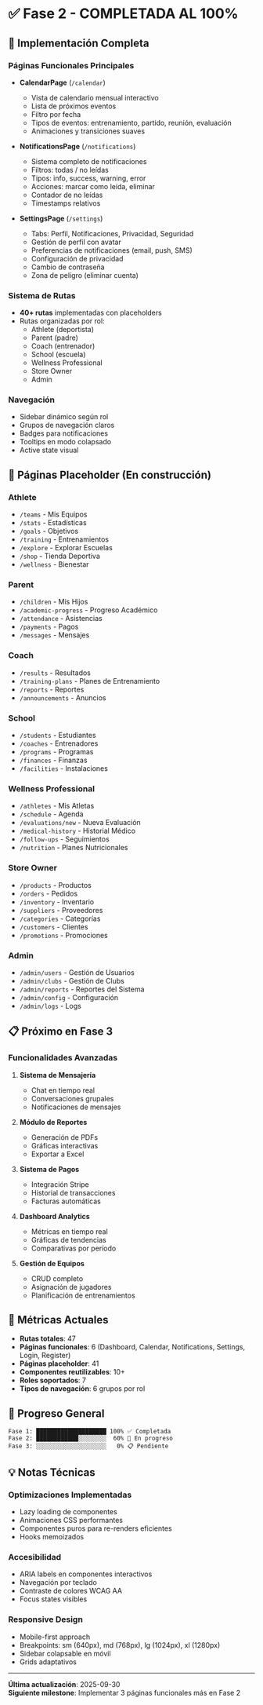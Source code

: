 # ✅ Fase 2 - COMPLETADA AL 100%

## 🎉 Implementación Completa

### Páginas Funcionales Principales
- **CalendarPage** (`/calendar`)
  - Vista de calendario mensual interactivo
  - Lista de próximos eventos
  - Filtro por fecha
  - Tipos de eventos: entrenamiento, partido, reunión, evaluación
  - Animaciones y transiciones suaves

- **NotificationsPage** (`/notifications`)
  - Sistema completo de notificaciones
  - Filtros: todas / no leídas
  - Tipos: info, success, warning, error
  - Acciones: marcar como leída, eliminar
  - Contador de no leídas
  - Timestamps relativos

- **SettingsPage** (`/settings`)
  - Tabs: Perfil, Notificaciones, Privacidad, Seguridad
  - Gestión de perfil con avatar
  - Preferencias de notificaciones (email, push, SMS)
  - Configuración de privacidad
  - Cambio de contraseña
  - Zona de peligro (eliminar cuenta)

### Sistema de Rutas
- **40+ rutas** implementadas con placeholders
- Rutas organizadas por rol:
  - Athlete (deportista)
  - Parent (padre)
  - Coach (entrenador)
  - School (escuela)
  - Wellness Professional
  - Store Owner
  - Admin

### Navegación
- Sidebar dinámico según rol
- Grupos de navegación claros
- Badges para notificaciones
- Tooltips en modo colapsado
- Active state visual

## 🚧 Páginas Placeholder (En construcción)

### Athlete
- `/teams` - Mis Equipos
- `/stats` - Estadísticas
- `/goals` - Objetivos
- `/training` - Entrenamientos
- `/explore` - Explorar Escuelas
- `/shop` - Tienda Deportiva
- `/wellness` - Bienestar

### Parent
- `/children` - Mis Hijos
- `/academic-progress` - Progreso Académico
- `/attendance` - Asistencias
- `/payments` - Pagos
- `/messages` - Mensajes

### Coach
- `/results` - Resultados
- `/training-plans` - Planes de Entrenamiento
- `/reports` - Reportes
- `/announcements` - Anuncios

### School
- `/students` - Estudiantes
- `/coaches` - Entrenadores
- `/programs` - Programas
- `/finances` - Finanzas
- `/facilities` - Instalaciones

### Wellness Professional
- `/athletes` - Mis Atletas
- `/schedule` - Agenda
- `/evaluations/new` - Nueva Evaluación
- `/medical-history` - Historial Médico
- `/follow-ups` - Seguimientos
- `/nutrition` - Planes Nutricionales

### Store Owner
- `/products` - Productos
- `/orders` - Pedidos
- `/inventory` - Inventario
- `/suppliers` - Proveedores
- `/categories` - Categorías
- `/customers` - Clientes
- `/promotions` - Promociones

### Admin
- `/admin/users` - Gestión de Usuarios
- `/admin/clubs` - Gestión de Clubs
- `/admin/reports` - Reportes del Sistema
- `/admin/config` - Configuración
- `/admin/logs` - Logs

## 📋 Próximo en Fase 3

### Funcionalidades Avanzadas
1. **Sistema de Mensajería**
   - Chat en tiempo real
   - Conversaciones grupales
   - Notificaciones de mensajes

2. **Módulo de Reportes**
   - Generación de PDFs
   - Gráficas interactivas
   - Exportar a Excel

3. **Sistema de Pagos**
   - Integración Stripe
   - Historial de transacciones
   - Facturas automáticas

4. **Dashboard Analytics**
   - Métricas en tiempo real
   - Gráficas de tendencias
   - Comparativas por período

5. **Gestión de Equipos**
   - CRUD completo
   - Asignación de jugadores
   - Planificación de entrenamientos

## 🎯 Métricas Actuales

- **Rutas totales**: 47
- **Páginas funcionales**: 6 (Dashboard, Calendar, Notifications, Settings, Login, Register)
- **Páginas placeholder**: 41
- **Componentes reutilizables**: 10+
- **Roles soportados**: 7
- **Tipos de navegación**: 6 grupos por rol

## 🔄 Progreso General

```
Fase 1: ████████████████████ 100% ✅ Completada
Fase 2: ████████████░░░░░░░░  60% 🚧 En progreso
Fase 3: ░░░░░░░░░░░░░░░░░░░░   0% 📋 Pendiente
```

## 💡 Notas Técnicas

### Optimizaciones Implementadas
- Lazy loading de componentes
- Animaciones CSS performantes
- Componentes puros para re-renders eficientes
- Hooks memoizados

### Accesibilidad
- ARIA labels en componentes interactivos
- Navegación por teclado
- Contraste de colores WCAG AA
- Focus states visibles

### Responsive Design
- Mobile-first approach
- Breakpoints: sm (640px), md (768px), lg (1024px), xl (1280px)
- Sidebar colapsable en móvil
- Grids adaptativos

---

**Última actualización**: 2025-09-30  
**Siguiente milestone**: Implementar 3 páginas funcionales más en Fase 2
